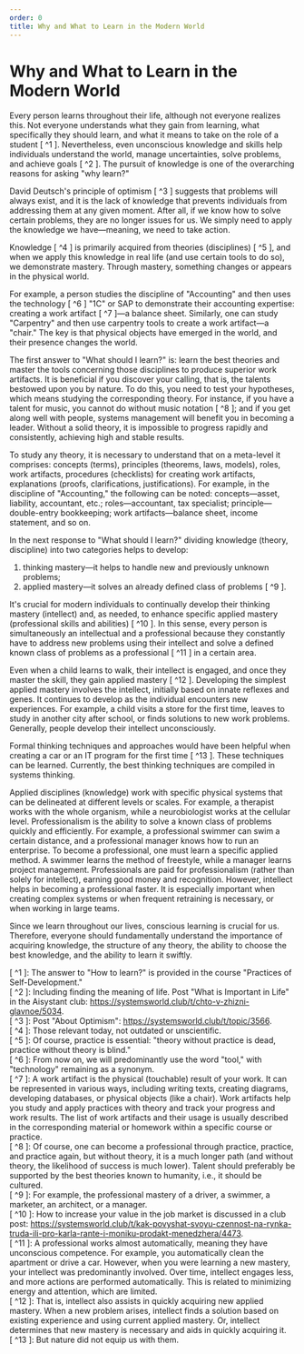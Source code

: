 ```yaml
---
order: 0
title: Why and What to Learn in the Modern World
---
```


# Why and What to Learn in the Modern World

Every person learns throughout their life, although not everyone realizes this. Not everyone understands what they gain from learning, what specifically they should learn, and what it means to take on the role of a student [ ^1 ]. Nevertheless, even unconscious knowledge and skills help individuals understand the world, manage uncertainties, solve problems, and achieve goals [ ^2 ]. The pursuit of knowledge is one of the overarching reasons for asking "why learn?"

David Deutsch's principle of optimism [ ^3 ] suggests that problems will always exist, and it is the lack of knowledge that prevents individuals from addressing them at any given moment. After all, if we know how to solve certain problems, they are no longer issues for us. We simply need to apply the knowledge we have—meaning, we need to take action.

Knowledge [ ^4 ] is primarily acquired from theories (disciplines) [ ^5 ], and when we apply this knowledge in real life (and use certain tools to do so), we demonstrate mastery. Through mastery, something changes or appears in the physical world.

For example, a person studies the discipline of "Accounting" and then uses the technology [ ^6 ] "1C" or SAP to demonstrate their accounting expertise: creating a work artifact [ ^7 ]—a balance sheet. Similarly, one can study "Carpentry" and then use carpentry tools to create a work artifact—a "chair." The key is that physical objects have emerged in the world, and their presence changes the world.

The first answer to "What should I learn?" is: learn the best theories and master the tools concerning those disciplines to produce superior work artifacts. It is beneficial if you discover your calling, that is, the talents bestowed upon you by nature. To do this, you need to test your hypotheses, which means studying the corresponding theory. For instance, if you have a talent for music, you cannot do without music notation [ ^8 ]; and if you get along well with people, systems management will benefit you in becoming a leader. Without a solid theory, it is impossible to progress rapidly and consistently, achieving high and stable results.

To study any theory, it is necessary to understand that on a meta-level it comprises: concepts (terms), principles (theorems, laws, models), roles, work artifacts, procedures (checklists) for creating work artifacts, explanations (proofs, clarifications, justifications). For example, in the discipline of "Accounting," the following can be noted: concepts—asset, liability, accountant, etc.; roles—accountant, tax specialist; principle—double-entry bookkeeping; work artifacts—balance sheet, income statement, and so on.

In the next response to "What should I learn?" dividing knowledge (theory, discipline) into two categories helps to develop:

1. thinking mastery—it helps to handle new and previously unknown problems;
2. applied mastery—it solves an already defined class of problems [ ^9 ].

It's crucial for modern individuals to continually develop their thinking mastery (intellect) and, as needed, to enhance specific applied mastery (professional skills and abilities) [ ^10 ]. In this sense, every person is simultaneously an intellectual and a professional because they constantly have to address new problems using their intellect and solve a defined known class of problems as a professional [ ^11 ] in a certain area.

Even when a child learns to walk, their intellect is engaged, and once they master the skill, they gain applied mastery [ ^12 ]. Developing the simplest applied mastery involves the intellect, initially based on innate reflexes and genes. It continues to develop as the individual encounters new experiences. For example, a child visits a store for the first time, leaves to study in another city after school, or finds solutions to new work problems. Generally, people develop their intellect unconsciously.

Formal thinking techniques and approaches would have been helpful when creating a car or an IT program for the first time [ ^13 ]. These techniques can be learned. Currently, the best thinking techniques are compiled in systems thinking.

Applied disciplines (knowledge) work with specific physical systems that can be delineated at different levels or scales. For example, a therapist works with the whole organism, while a neurobiologist works at the cellular level. Professionalism is the ability to solve a known class of problems quickly and efficiently. For example, a professional swimmer can swim a certain distance, and a professional manager knows how to run an enterprise. To become a professional, one must learn a specific applied method. A swimmer learns the method of freestyle, while a manager learns project management. Professionals are paid for professionalism (rather than solely for intellect), earning good money and recognition. However, intellect helps in becoming a professional faster. It is especially important when creating complex systems or when frequent retraining is necessary, or when working in large teams.

Since we learn throughout our lives, conscious learning is crucial for us. Therefore, everyone should fundamentally understand the importance of acquiring knowledge, the structure of any theory, the ability to choose the best knowledge, and the ability to learn it swiftly.

[ ^1 ]: The answer to "How to learn?" is provided in the course "Practices of Self-Development."  
[ ^2 ]: Including finding the meaning of life. Post "What is Important in Life" in the Aisystant club: <https://systemsworld.club/t/chto-v-zhizni-glavnoe/5034>.  
[ ^3 ]: Post "About Optimism": <https://systemsworld.club/t/topic/3566>.  
[ ^4 ]: Those relevant today, not outdated or unscientific.  
[ ^5 ]: Of course, practice is essential: "theory without practice is dead, practice without theory is blind."  
[ ^6 ]: From now on, we will predominantly use the word "tool," with "technology" remaining as a synonym.  
[ ^7 ]: A work artifact is the physical (touchable) result of your work. It can be represented in various ways, including writing texts, creating diagrams, developing databases, or physical objects (like a chair). Work artifacts help you study and apply practices with theory and track your progress and work results. The list of work artifacts and their usage is usually described in the corresponding material or homework within a specific course or practice.  
[ ^8 ]: Of course, one can become a professional through practice, practice, and practice again, but without theory, it is a much longer path (and without theory, the likelihood of success is much lower). Talent should preferably be supported by the best theories known to humanity, i.e., it should be cultured.  
[ ^9 ]: For example, the professional mastery of a driver, a swimmer, a marketer, an architect, or a manager.  
[ ^10 ]: How to increase your value in the job market is discussed in a club post: <https://systemsworld.club/t/kak-povyshat-svoyu-czennost-na-rynka-truda-ili-pro-karla-rante-i-moniku-prodakt-menedzhera/4473>.  
[ ^11 ]: A professional works almost automatically, meaning they have unconscious competence. For example, you automatically clean the apartment or drive a car. However, when you were learning a new mastery, your intellect was predominantly involved. Over time, intellect engages less, and more actions are performed automatically. This is related to minimizing energy and attention, which are limited.  
[ ^12 ]: That is, intellect also assists in quickly acquiring new applied mastery. When a new problem arises, intellect finds a solution based on existing experience and using current applied mastery. Or, intellect determines that new mastery is necessary and aids in quickly acquiring it.  
[ ^13 ]: But nature did not equip us with them.